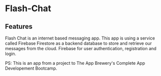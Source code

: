# Flash-Chat

## Features
Flash Chat is an internet based messaging app.
This app is using a service called Firebase Firestore as a backend database to store and retrieve our messages from the cloud.
Firebase for user authentication, registration and login.


PS: This is an app from a project to The App Brewery's Complete App Developement Bootcamp.
